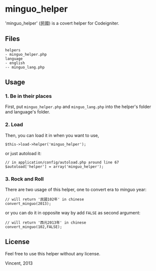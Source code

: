 minguo_helper
=============

'minguo_helper' (民國) is a covert helper for Codeigniter.

## Files
```
helpers
- minguo_helper.php
language
- english
-- minguo_lang.php
```

## Usage
### 1. Be in their places
First, put `minguo_helper.php` and `minguo_lang.php` into the helper's folder and language's folder.
### 2. Load
Then, you can load it in when you want to use,

```
$this->load->helper('minguo_helper');
```
or just autoload it:

```
// in application/config/autoload.php around line 67
$autoload['helper'] = array('minguo_helper');
```
### 3. Rock and Roll
There are two usage of this helper, one to convert era to minguo year:

```
// will return '民國102年' in chinese
convert_minguo(2013);
```

or you can do it in opposite way by add `FALSE` as second argument:

```
// will return '西元2013年' in chinese
convert_minguo(102,FALSE);
```
## License
Feel free to use this helper without any license.

Vincent, 2013